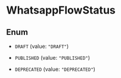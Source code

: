 

# WhatsappFlowStatus

## Enum


* `DRAFT` (value: `"DRAFT"`)

* `PUBLISHED` (value: `"PUBLISHED"`)

* `DEPRECATED` (value: `"DEPRECATED"`)



